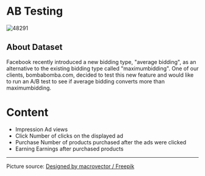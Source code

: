# AB Testing

![48291](https://user-images.githubusercontent.com/110662602/204376867-eb782557-2b61-4713-8c0a-7fc6f484bcd0.jpg)

## About Dataset
Facebook recently introduced a new bidding type, "average bidding", as an alternative to the existing bidding type called "maximumbidding".
One of our clients, bombabomba.com, decided to test this new feature and would like to run an A/B test to see if average bidding converts more than maximumbidding.

# Content
* Impression Ad views
* Click Number of clicks on the displayed ad
* Purchase Number of products purchased after the ads were clicked
* Earning Earnings after purchased products

----------------------------
Picture source: <a href="http://www.freepik.com">Designed by macrovector / Freepik</a>
